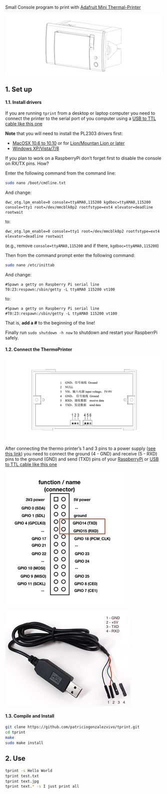 
Small Console program to print with [Adafruit Mini Thermal-Printer](http://www.adafruit.com/products/597)

[![Adafruit Mini Thermal Printer](doc/thermo-printer.png)](http://www.adafruit.com/products/597)

## 1. Set up

#### 1.1. Install drivers 

If you are running ```tprint``` from a desktop or laptop computer you need to connect the printer to the serial port of you computer using a [USB to TTL cable like this one](https://www.adafruit.com/product/954)

**Note** that you will need to install the PL2303 drivers first:

* [MacOSX 10.6 to 10.10](https://www.adafruit.com/images/product-files/954/md_PL2303_MacOSX_10_6up_v1_5_1.zip) or for [Lion/Mountan Lion or later](http://changux.co/osx-installer-to-pl2303-serial-usb-on-osx-lio)
* [Windows XP/Vista/7/8](http://www.prolific.com.tw/US/ShowProduct.aspx?p_id=225&pcid=41)

If you plan to work on a RaspberryPi don’t forget first to disable the console on RX/TX pins. How?

Enter the following command from the command line:

```bash
sudo nano /boot/cmdline.txt
```

And change:

```
dwc_otg.lpm_enable=0 console=ttyAMA0,115200 kgdboc=ttyAMA0,115200 console=tty1 root=/dev/mmcblk0p2 rootfstype=ext4 elevator=deadline rootwait
```

to:

```
dwc_otg.lpm_enable=0 console=tty1 root=/dev/mmcblk0p2 rootfstype=ext4 elevator=deadline rootwait
```

(e.g., remove ```console=ttyAMA0,115200``` and if there, ```kgdboc=ttyAMA0,115200```)

Then from the command prompt enter the following command:

```bash
sudo nano /etc/inittab
```

And change:

```
#Spawn a getty on Raspberry Pi serial line
T0:23:respawn:/sbin/getty -L ttyAMA0 115200 vt100
```

to:

```
#Spawn a getty on Raspberry Pi serial line
#T0:23:respawn:/sbin/getty -L ttyAMA0 115200 vt100
```

That is, **add a #** to the beginning of the line!

Finally run ```sudo shutdown -h now``` to shutdown and restart your RaspberrPi safely.

#### 1.2. Connect the ThermoPrinter

![](doc/wiring-ref-00.png)

After connecting the thermo printer’s 1 and 3 pins to a power supply ([see this link](https://learn.adafruit.com/mini-thermal-receipt-printer/power)) you need to connect the ground (4 - GND) and receive (5 - RXD) pins to the ground (GND) and send (TXD) pins of your [RaspberryPi](https://www.adafruit.com/products/2358) or [USB to TTL cable like this one](https://www.adafruit.com/product/954)

![](doc/wiring-ref-02.jpg)

![](doc/wiring-ref-01.jpg)

#### 1.3. Compile and Install

```bash
git clone https://github.com/patriciogonzalezvivo/tprint.git
cd tprint
make
sudo make install
```

## 2. Use

```bash
tprint -s Hello World
tprint test.txt
tprint text.jpg
tprint text.* -s I just print all
```
